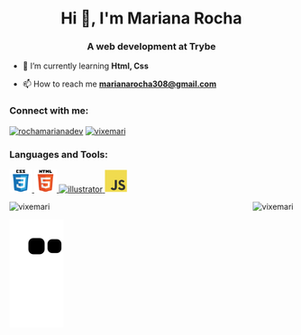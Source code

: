 <h1 align="center">Hi 👋, I'm Mariana Rocha</h1>
<h3 align="center">A web development at Trybe</h3>

- 🌱 I’m currently learning **Html, Css**

- 📫 How to reach me **marianarocha308@gmail.com**

<h3 align="left">Connect with me:</h3>
<p align="left">
<a href="https://linkedin.com/in/rochamarianadev" target="blank"><img align="center" src="https://raw.githubusercontent.com/rahuldkjain/github-profile-readme-generator/master/src/images/icons/Social/linked-in-alt.svg" alt="rochamarianadev" height="30" width="40" /></a>
<a href="https://instagram.com/vixemari" target="blank"><img align="center" src="https://raw.githubusercontent.com/rahuldkjain/github-profile-readme-generator/master/src/images/icons/Social/instagram.svg" alt="vixemari" height="30" width="40" /></a>
</p>

<h3 align="left">Languages and Tools:</h3>
<p align="left"> <a href="https://www.w3schools.com/css/" target="_blank"> <img src="https://raw.githubusercontent.com/devicons/devicon/master/icons/css3/css3-original-wordmark.svg" alt="css3" width="40" height="40"/> </a> <a href="https://www.w3.org/html/" target="_blank"> <img src="https://raw.githubusercontent.com/devicons/devicon/master/icons/html5/html5-original-wordmark.svg" alt="html5" width="40" height="40"/> </a> <a href="https://www.adobe.com/in/products/illustrator.html" target="_blank"> <img src="https://www.vectorlogo.zone/logos/adobe_illustrator/adobe_illustrator-icon.svg" alt="illustrator" width="40" height="40"/> </a> <a href="https://developer.mozilla.org/en-US/docs/Web/JavaScript" target="_blank"> <img src="https://raw.githubusercontent.com/devicons/devicon/master/icons/javascript/javascript-original.svg" alt="javascript" width="40" height="40"/> </a> </p>

<p><img align="left" src="https://github-readme-stats.vercel.app/api/top-langs?username=vixemari&show_icons=true&theme=dracula&title_color=e64cad&text_color=ffffff&locale=en&layout=compact" alt="vixemari" /></p>

<p>&nbsp;<img align="right" src="https://github-readme-stats.vercel.app/api?username=vixemari&show_icons=true&theme=dracula&title_color=e64cad&text_color=ffffff&locale=en" alt="vixemari" /></p>



 
 ![Snake animation](https://github.com/vixemari/vixemari/blob/output/github-contribution-grid-snake.svg)




